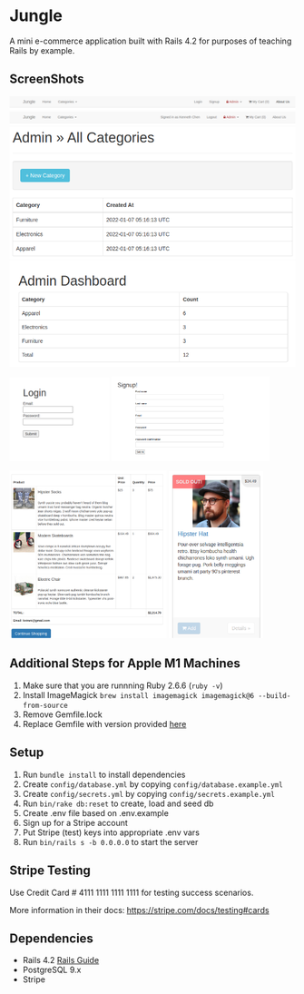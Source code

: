 # Jungle

A mini e-commerce application built with Rails 4.2 for purposes of teaching Rails by example.

## ScreenShots
!["TopNav-SignIn"](https://github.com/chenken12/jungle-rails/blob/master/doc/TopNav-SignIn.png?raw=true)
!["TopNav-User"](https://github.com/chenken12/jungle-rails/blob/master/doc/TopNav-withUser.png?raw=true)
!["Jungle-Categories"](https://github.com/chenken12/jungle-rails/blob/master/doc/Jungle-Categories.png?raw=true)
!["Jungle-Dashboard"](https://github.com/chenken12/jungle-rails/blob/master/doc/Jungle-Dashboard.png?raw=true)

<img src="https://github.com/chenken12/jungle-rails/blob/master/doc/Jungle-Login.png?raw=true" width="35%"> <img src="https://github.com/chenken12/jungle-rails/blob/master/doc/Jungle-SignIn.png?raw=true" width="55%">

<img src="https://github.com/chenken12/jungle-rails/blob/master/doc/Jungle-Order.png?raw=true" width="55%">
<img src="https://github.com/chenken12/jungle-rails/blob/master/doc/Jungle-SoldOut.png?raw=true" width="33%">


## Additional Steps for Apple M1 Machines

1. Make sure that you are runnning Ruby 2.6.6 (`ruby -v`)
1. Install ImageMagick `brew install imagemagick imagemagick@6 --build-from-source`
2. Remove Gemfile.lock
3. Replace Gemfile with version provided [here](https://gist.githubusercontent.com/FrancisBourgouin/831795ae12c4704687a0c2496d91a727/raw/ce8e2104f725f43e56650d404169c7b11c33a5c5/Gemfile)

## Setup

1. Run `bundle install` to install dependencies
2. Create `config/database.yml` by copying `config/database.example.yml`
3. Create `config/secrets.yml` by copying `config/secrets.example.yml`
4. Run `bin/rake db:reset` to create, load and seed db
5. Create .env file based on .env.example
6. Sign up for a Stripe account
7. Put Stripe (test) keys into appropriate .env vars
8. Run `bin/rails s -b 0.0.0.0` to start the server

## Stripe Testing

Use Credit Card # 4111 1111 1111 1111 for testing success scenarios.

More information in their docs: <https://stripe.com/docs/testing#cards>

## Dependencies

* Rails 4.2 [Rails Guide](http://guides.rubyonrails.org/v4.2/)
* PostgreSQL 9.x
* Stripe
